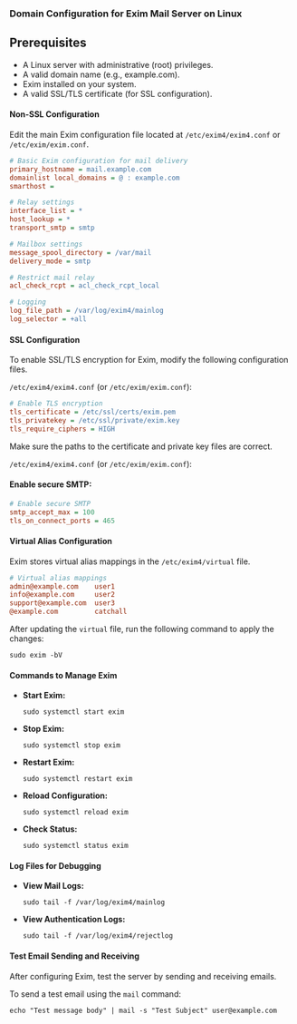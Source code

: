 ### Domain Configuration for Exim Mail Server on Linux

## Prerequisites
- A Linux server with administrative (root) privileges.
- A valid domain name (e.g., example.com).
- Exim installed on your system.
- A valid SSL/TLS certificate (for SSL configuration).

#### Non-SSL Configuration
Edit the main Exim configuration file located at `/etc/exim4/exim4.conf` or `/etc/exim/exim.conf`.

```ini
# Basic Exim configuration for mail delivery
primary_hostname = mail.example.com
domainlist local_domains = @ : example.com
smarthost = 

# Relay settings
interface_list = *
host_lookup = *
transport_smtp = smtp

# Mailbox settings
message_spool_directory = /var/mail
delivery_mode = smtp

# Restrict mail relay
acl_check_rcpt = acl_check_rcpt_local

# Logging
log_file_path = /var/log/exim4/mainlog
log_selector = +all
``` 

#### SSL Configuration

To enable SSL/TLS encryption for Exim, modify the following configuration files.

`/etc/exim4/exim4.conf` (or `/etc/exim/exim.conf`):

```ini
# Enable TLS encryption
tls_certificate = /etc/ssl/certs/exim.pem
tls_privatekey = /etc/ssl/private/exim.key
tls_require_ciphers = HIGH
``` 

Make sure the paths to the certificate and private key files are correct.

`/etc/exim4/exim4.conf` (or `/etc/exim/exim.conf`):

#### Enable secure SMTP:

```ini
# Enable secure SMTP
smtp_accept_max = 100
tls_on_connect_ports = 465
```

#### Virtual Alias Configuration

Exim stores virtual alias mappings in the `/etc/exim4/virtual` file.

```ini
# Virtual alias mappings
admin@example.com    user1
info@example.com     user2
support@example.com  user3
@example.com         catchall
```

After updating the `virtual` file, run the following command to apply the changes:

```shell
sudo exim -bV
```

#### Commands to Manage Exim

- **Start Exim:**
  ```shell
  sudo systemctl start exim
  ```
- **Stop Exim:**
  ```shell
  sudo systemctl stop exim
  ```
- **Restart Exim:**
  ```shell
  sudo systemctl restart exim
  ```
- **Reload Configuration:**
  ```shell
  sudo systemctl reload exim
  ```
- **Check Status:**
  ```shell
  sudo systemctl status exim
  ```

#### Log Files for Debugging

- **View Mail Logs:**
  ```shell
  sudo tail -f /var/log/exim4/mainlog
  ```
- **View Authentication Logs:**
  ```shell
  sudo tail -f /var/log/exim4/rejectlog
  ```

#### Test Email Sending and Receiving

After configuring Exim, test the server by sending and receiving emails.

To send a test email using the `mail` command:

  ```shell
  echo "Test message body" | mail -s "Test Subject" user@example.com
  ```